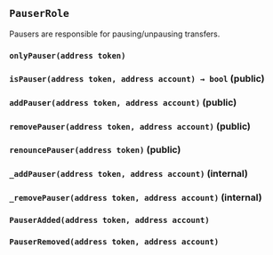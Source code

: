 ## `PauserRole`



Pausers are responsible for pausing/unpausing transfers.

### `onlyPauser(address token)`






### `isPauser(address token, address account) → bool` (public)





### `addPauser(address token, address account)` (public)





### `removePauser(address token, address account)` (public)





### `renouncePauser(address token)` (public)





### `_addPauser(address token, address account)` (internal)





### `_removePauser(address token, address account)` (internal)






### `PauserAdded(address token, address account)`





### `PauserRemoved(address token, address account)`







